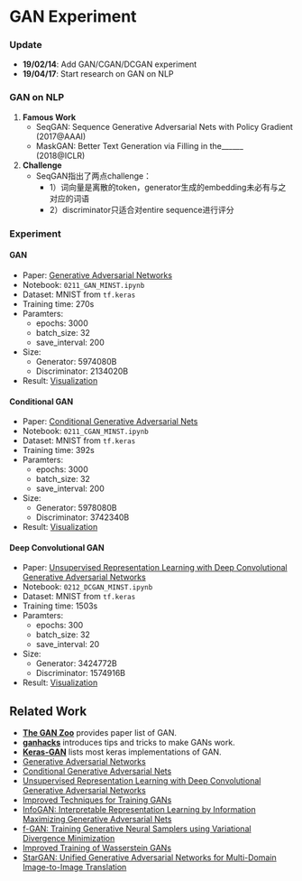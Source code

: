 # GAN Experiment

### Update

- **19/02/14**: Add GAN/CGAN/DCGAN experiment
- **19/04/17**: Start research on GAN on NLP



### GAN on NLP

1. **Famous Work**
   - SeqGAN: Sequence Generative Adversarial Nets with Policy Gradient  (2017@AAAI)
   - MaskGAN: Better Text Generation via Filling in the______ (2018@ICLR)
2. **Challenge**
   - SeqGAN指出了两点challenge：
     - 1）词向量是离散的token，generator生成的embedding未必有与之对应的词语
     - 2）discriminator只适合对entire sequence进行评分







### Experiment

#### GAN 
- Paper: [Generative Adversarial Networks](https://arxiv.org/abs/1406.2661)
- Notebook: `0211_GAN_MINST.ipynb`
- Dataset: MNIST from `tf.keras`
- Training time: 270s
- Paramters:
    + epochs: 3000
    + batch_size: 32
    + save_interval: 200
- Size:
    + Generator: 5974080B
    + Discriminator: 2134020B
- Result: [Visualization](https://sysu-zjw.github.io/GAN-Experiment/html/0211_GAN_MNIST/)


#### Conditional GAN
- Paper: [Conditional Generative Adversarial Nets](https://arxiv.org/abs/1411.1784)
- Notebook: `0211_CGAN_MINST.ipynb`
- Dataset: MNIST from `tf.keras`
- Training time: 392s
- Paramters:
    + epochs: 3000
    + batch_size: 32
    + save_interval: 200
- Size:
    + Generator: 5978080B
    + Discriminator: 3742340B
- Result: [Visualization](https://sysu-zjw.github.io/GAN-Experiment/html/0211_CGAN_MNIST/)


#### Deep Convolutional GAN 
- Paper: [Unsupervised Representation Learning with Deep Convolutional Generative Adversarial Networks](https://arxiv.org/abs/1511.06434)
- Notebook: `0212_DCGAN_MINST.ipynb`
- Dataset: MNIST from `tf.keras`
- Training time: 1503s
- Paramters:
    + epochs: 300
    + batch_size: 32
    + save_interval: 20
- Size:
    + Generator: 3424772B
    + Discriminator: 1574916B
- Result: [Visualization](https://sysu-zjw.github.io/GAN-Experiment/html/0212_DCGAN_MNIST/)








## Related Work
- [**The GAN Zoo**](https://github.com/hindupuravinash/the-gan-zoo) provides paper list of GAN.
- [**ganhacks**](https://github.com/soumith/ganhacks) introduces tips and tricks to make GANs work.
- [**Keras-GAN**](https://github.com/eriklindernoren/Keras-GAN) lists most keras implementations of GAN.
- [Generative Adversarial Networks](https://arxiv.org/abs/1406.2661)
- [Conditional Generative Adversarial Nets](https://arxiv.org/abs/1411.1784)
- [Unsupervised Representation Learning with Deep Convolutional Generative Adversarial Networks](https://arxiv.org/abs/1511.06434)
- [Improved Techniques for Training GANs](http://papers.nips.cc/paper/6125-improved-techniques-for-training-gans.pdf)
- [InfoGAN: Interpretable Representation Learning by Information Maximizing Generative Adversarial Nets](http://papers.nips.cc/paper/6399-infogan-interpretable-representation-learning-by-information-maximizing-generative-adversarial-nets.pdf)
- [f-GAN: Training Generative Neural Samplers using Variational Divergence Minimization](http://papers.nips.cc/paper/6066-f-gan-training-generative-neural-samplers-using-variational-divergence-minimization.pdf)
- [Improved Training of Wasserstein GANs](http://papers.nips.cc/paper/7159-improved-training-of-wasserstein-gans.pdf)
- [StarGAN: Unified Generative Adversarial Networks for Multi-Domain Image-to-Image Translation](http://openaccess.thecvf.com/content_cvpr_2018/papers/Choi_StarGAN_Unified_Generative_CVPR_2018_paper.pdf)